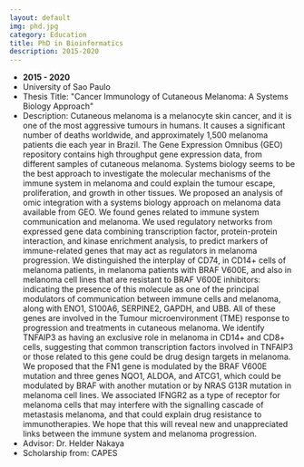 ```yaml
---
layout: default
img: phd.jpg
category: Education
title: PhD in Bioinformatics
description: 2015-2020
---
```


* __2015 - 2020__
* University of Sao Paulo
* Thesis Title: "Cancer Immunology of Cutaneous Melanoma: A Systems Biology Approach"
* Description: Cutaneous melanoma is a melanocyte skin cancer, and it is one of the most aggressive tumours in humans. It causes a significant number of deaths worldwide, and approximately 1,500 melanoma patients die each year in Brazil. The Gene Expression Omnibus (GEO) repository contains high throughput gene expression data, from different samples of cutaneous melanoma. Systems biology seems to be the best approach to investigate the molecular mechanisms of the immune system in melanoma and could explain the tumour escape, proliferation, and growth in other tissues. We proposed an analysis of omic integration with a systems biology approach on melanoma data available from GEO. We found genes related to immune system communication and melanoma. We used regulatory networks from expressed gene data combining transcription factor, protein-protein interaction, and kinase enrichment analysis, to predict markers of immune-related genes that may act as regulators in melanoma progression. We distinguished the interplay of CD74, in CD14+ cells of melanoma patients, in melanoma patients with BRAF V600E, and also in melanoma cell lines that are resistant to BRAF V600E inhibitors: indicating the presence of this molecule as one of the principal modulators of communication between immune cells and melanoma, along with ENO1, S100A6, SERPINE2, GAPDH, and UBB. All of these genes are involved in the Tumour microenvironment (TME) response to progression and treatments in cutaneous melanoma. We identify TNFAIP3 as having an exclusive role in melanoma in CD14+ and CD8+ cells, suggesting that common transcription factors involved in TNFAIP3 or those related to this gene could be drug design targets in melanoma. We proposed that the FN1 gene is modulated by the BRAF V600E mutation and three genes NQO1, ALDOA, and ATCG1, which could be modulated by BRAF with another mutation or by NRAS G13R mutation in melanoma cell lines. We associated IFNGR2 as a type of receptor for melanoma cells that may interfere with the signalling cascade of metastasis melanoma, and that could explain drug resistance to immunotherapies. We hope that this will reveal new and unappreciated links between the immune system and melanoma progression.
* Advisor: Dr. Helder Nakaya
* Scholarship from: CAPES

